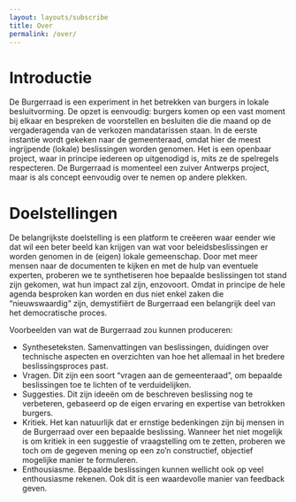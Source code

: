 ```yaml
---
layout: layouts/subscribe
title: Over
permalink: /over/
---
```


# Introductie
De Burgerraad is een experiment in het betrekken van burgers in lokale besluitvorming. De opzet is eenvoudig: burgers komen op een vast moment bij elkaar en bespreken de voorstellen en besluiten die die maand op de vergaderagenda van de verkozen mandatarissen staan. In de eerste instantie wordt gekeken naar de gemeenteraad, omdat hier de meest ingrijpende (lokale) beslissingen worden genomen. Het is een openbaar project, waar in principe iedereen op uitgenodigd is, mits ze de spelregels respecteren. De Burgerraad is momenteel een zuiver Antwerps project, maar is als concept eenvoudig over te nemen op andere plekken.

# Doelstellingen
De belangrijkste doelstelling is een platform te creëeren waar eender wie dat wil een beter beeld kan krijgen van wat voor beleidsbeslissingen er worden genomen in de (eigen) lokale gemeenschap. Door met meer mensen naar de documenten te kijken en met de hulp van eventuele experten, proberen we te synthetiseren hoe bepaalde beslissingen tot stand zijn gekomen, wat hun impact zal zijn, enzovoort. Omdat in principe de hele agenda besproken kan worden en dus niet enkel zaken die “nieuwswaardig” zijn, demystifiërt de Burgerraad een belangrijk deel van het democratische proces.

Voorbeelden van wat de Burgerraad zou kunnen produceren:

* Syntheseteksten. Samenvattingen van beslissingen, duidingen over technische aspecten
en overzichten van hoe het allemaal in het bredere beslissingsproces past.
* Vragen. Dit zijn een soort “vragen aan de gemeenteraad”, om bepaalde beslissingen
toe te lichten of te verduidelijken.
* Suggesties. Dit zijn ideeën om de beschreven beslissing nog te verbeteren, gebaseerd
op de eigen ervaring en expertise van betrokken burgers.
* Kritiek. Het kan natuurlijk dat er ernstige bedenkingen zijn bij mensen in de Burgerraad
over een bepaalde beslissing. Wanneer het niet mogelijk is om kritiek in een suggestie of vraagstelling om te zetten, proberen we toch om de gegeven mening op een zo’n constructief, objectief mogelijke manier te formuleren.
* Enthousiasme. Bepaalde beslissingen kunnen wellicht ook op veel enthousiasme rekenen. Ook dit is een waardevolle manier van feedback geven.

